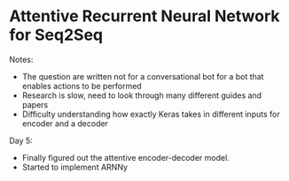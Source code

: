 # Attentive Recurrent Neural Network for Seq2Seq

Notes:
- The question are written not for a conversational bot for a bot that enables actions to be performed
- Research is slow, need to look through many different guides and papers
- Difficulty understanding how exactly Keras takes in different inputs for encoder and a decoder

Day 5:
- Finally figured out the attentive encoder-decoder model.
- Started to implement ARNNy
